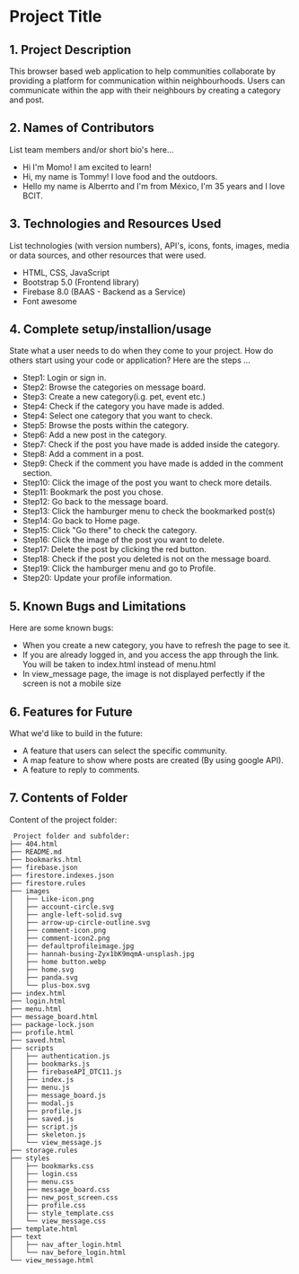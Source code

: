 # Project Title

## 1. Project Description
This browser based web application to help communities collaborate by providing a platform for communication within neighbourhoods. Users can communicate within the app with their neighbours by creating a category and post.   

## 2. Names of Contributors
List team members and/or short bio's here... 
* Hi I'm Momo! I am excited to learn!
* Hi, my name is Tommy! I love food and the outdoors.
* Hello my name is Alberrto and I'm from México, I'm 35 years and I love BCIT.
	
## 3. Technologies and Resources Used
List technologies (with version numbers), API's, icons, fonts, images, media or data sources, and other resources that were used.
* HTML, CSS, JavaScript
* Bootstrap 5.0 (Frontend library)
* Firebase 8.0 (BAAS - Backend as a Service)
* Font awesome

## 4. Complete setup/installion/usage
State what a user needs to do when they come to your project.  How do others start using your code or application?
Here are the steps ...
* Step1: Login or sign in.
* Step2: Browse the categories on message board.
* Step3: Create a new category(i.g. pet, event etc.)
* Step4: Check if the category you have made is added.
* Step4: Select one category that you want to check.
* Step5: Browse the posts within the category.
* Step6: Add a new post in the category.
* Step7: Check if the post you have made is added inside the category.
* Step8: Add a comment in a post.
* Step9: Check if the comment you have made is added in the comment section.
* Step10: Click the image of the post you want to check more details.
* Step11: Bookmark the post you chose.
* Step12: Go back to the message board.
* Step13: Click the hamburger menu to check the bookmarked post(s)
* Step14: Go back to Home page.
* Step15: Click "Go there" to check the category.
* Step16: Click the image of the post you want to delete. 
* Step17: Delete the post by clicking the red button.
* Step18: Check if the post you deleted is not on the message board. 
* Step19: Click the hamburger menu and go to Profile.
* Step20: Update your profile information.


## 5. Known Bugs and Limitations
Here are some known bugs:
* When you create a new category, you have to refresh the page to see it.
* If you are already logged in, and you access the app through the link. You will be taken to index.html instead of menu.html
* In view_message page, the image is not displayed perfectly if the screen is not a mobile size

## 6. Features for Future
What we'd like to build in the future:
* A feature that users can select the specific community.
* A map feature to show where posts are created (By using google API).
* A feature to reply to comments.
	
## 7. Contents of Folder
Content of the project folder:

```
 Project folder and subfolder: 
├── 404.html
├── README.md
├── bookmarks.html
├── firebase.json
├── firestore.indexes.json
├── firestore.rules
├── images
│   ├── Like-icon.png
│   ├── account-circle.svg
│   ├── angle-left-solid.svg
│   ├── arrow-up-circle-outline.svg
│   ├── comment-icon.png
│   ├── comment-icon2.png
│   ├── defaultprofileimage.jpg
│   ├── hannah-busing-Zyx1bK9mqmA-unsplash.jpg
│   ├── home button.webp
│   ├── home.svg
│   ├── panda.svg
│   └── plus-box.svg
├── index.html
├── login.html
├── menu.html
├── message_board.html
├── package-lock.json
├── profile.html
├── saved.html
├── scripts
│   ├── authentication.js
│   ├── bookmarks.js
│   ├── firebaseAPI_DTC11.js
│   ├── index.js
│   ├── menu.js
│   ├── message_board.js
│   ├── modal.js
│   ├── profile.js
│   ├── saved.js
│   ├── script.js
│   ├── skeleton.js
│   └── view_message.js
├── storage.rules
├── styles
│   ├── bookmarks.css
│   ├── login.css
│   ├── menu.css
│   ├── message_board.css
│   ├── new_post_screen.css
│   ├── profile.css
│   ├── style_template.css
│   └── view_message.css
├── template.html
├── text
│   ├── nav_after_login.html
│   └── nav_before_login.html
└── view_message.html

```


